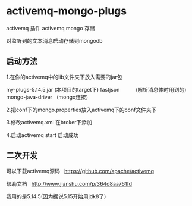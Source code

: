 # activemq-mongo-plugs
activemq 插件  activemq mongo 存储

对监听到的文本消息启动存储到mongodb

启动方法
-------
1.在你的activemq中的lib文件夹下放入需要的jar包

my-plugs-5.14.5.jar (本项目的target下)
fastjson           (解析消息体时用到的)
mongo-java-driver   (mongo连接)

2.把conf下的mongo.properties放入activemq下的conf文件夹下

3.修改activemq.xml
在broker下添加
        <plugins>
            <loggingBrokerPlugin logAll="true"></loggingBrokerPlugin>
            <bean xmlns="http://www.springframework.org/schema/beans" id="serviceRequestPlugin"
                  class="my.plugins.plugin.MongoDBPlugin">
            </bean>
        </plugins>

4.启动activemq start
启动成功






二次开发
------- 
可以下载activemq源码   https://github.com/apache/activemq

帮助文档   http://www.jianshu.com/p/364d8aa761fd

我用的是5.14.5(因为据说5.15开始用jdk8了)
